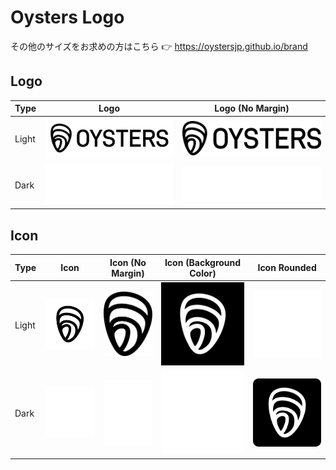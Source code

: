# Oysters Logo

その他のサイズをお求めの方はこちら 👉 https://oystersjp.github.io/brand

## Logo

| Type  | Logo                                        | Logo (No Margin)                          |
| ----- | ------------------------------------------- | ----------------------------------------- |
| Light | ![](svg/oysters-logo-transparent-light.svg) | ![](svg/oysters-logo-no-margin-light.svg) |
| Dark  | ![](svg/oysters-logo-transparent-dark.svg)  | ![](svg/oysters-logo-no-margin-dark.svg)  |

## Icon

| Type  | Icon                                        | Icon (No Margin)                          | Icon (Background Color)                 | Icon Rounded                     |
| ----- | ------------------------------------------- | ----------------------------------------- | --------------------------------------- | --------------------------------------- |
| Light | ![](svg/oysters-icon-transparent-light.svg) | ![](svg/oysters-icon-no-margin-light.svg) | ![](svg/oysters-icon-bgcolor-light.svg) | ![](svg/oysters-icon-rounded-light.svg) |
| Dark  | ![](svg/oysters-icon-transparent-dark.svg)  | ![](svg/oysters-icon-no-margin-dark.svg)  | ![](svg/oysters-icon-bgcolor-dark.svg)  | ![](svg/oysters-icon-rounded-dark.svg)  |
